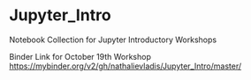 # Jupyter_Intro
Notebook Collection for Jupyter Introductory Workshops


Binder Link for October 19th Workshop
https://mybinder.org/v2/gh/nathalievladis/Jupyter_Intro/master/
